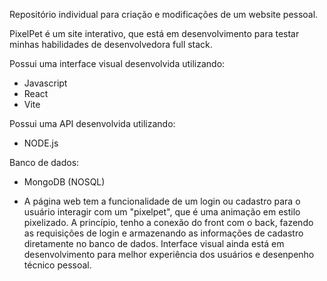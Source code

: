 Repositório individual para criação e modificações de um website pessoal.

PixelPet é um site interativo, que está em desenvolvimento para testar minhas habilidades de desenvolvedora full stack.

Possui uma interface visual desenvolvida utilizando:
* Javascript
* React
* Vite

Possui uma API desenvolvida utilizando:
* NODE.js

Banco de dados:
* MongoDB (NOSQL)

* A página web tem a funcionalidade de um login ou cadastro para o usuário interagir com um "pixelpet", que é uma animação em estilo pixelizado.
A princípio, tenho a conexão do front com o back, fazendo as requisições de login e armazenando as informações de cadastro diretamente no banco de dados.
Interface visual ainda está em desenvolvimento para melhor experiência dos usuários e desenpenho técnico pessoal. 
